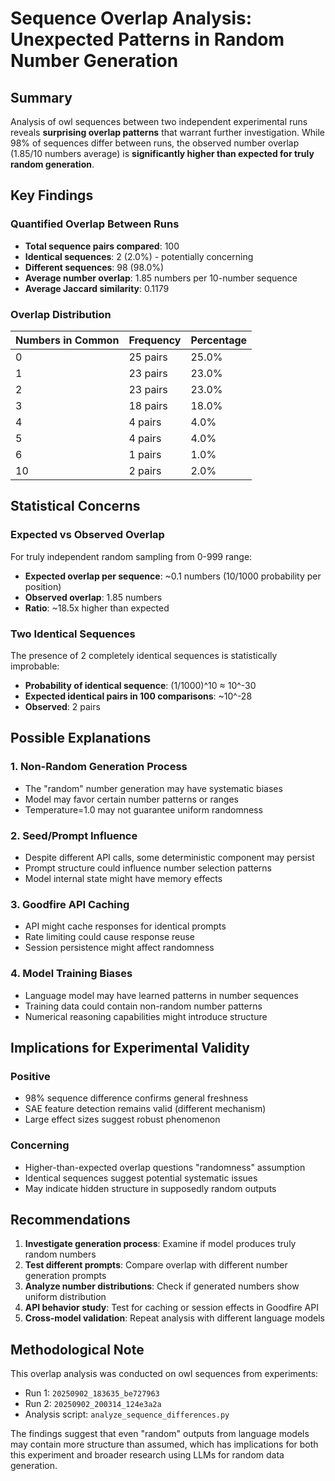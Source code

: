 # Sequence Overlap Analysis: Unexpected Patterns in Random Number Generation

## Summary

Analysis of owl sequences between two independent experimental runs reveals **surprising overlap patterns** that warrant further investigation. While 98% of sequences differ between runs, the observed number overlap (1.85/10 numbers average) is **significantly higher than expected for truly random generation**.

## Key Findings

### Quantified Overlap Between Runs
- **Total sequence pairs compared**: 100
- **Identical sequences**: 2 (2.0%) - potentially concerning
- **Different sequences**: 98 (98.0%)
- **Average number overlap**: 1.85 numbers per 10-number sequence
- **Average Jaccard similarity**: 0.1179

### Overlap Distribution
| Numbers in Common | Frequency | Percentage |
|-------------------|-----------|------------|
| 0 | 25 pairs | 25.0% |
| 1 | 23 pairs | 23.0% |
| 2 | 23 pairs | 23.0% |
| 3 | 18 pairs | 18.0% |
| 4 | 4 pairs | 4.0% |
| 5 | 4 pairs | 4.0% |
| 6 | 1 pairs | 1.0% |
| 10 | 2 pairs | 2.0% |

## Statistical Concerns

### Expected vs Observed Overlap

For truly independent random sampling from 0-999 range:
- **Expected overlap per sequence**: ~0.1 numbers (10/1000 probability per position)
- **Observed overlap**: 1.85 numbers
- **Ratio**: ~18.5x higher than expected

### Two Identical Sequences
The presence of 2 completely identical sequences is statistically improbable:
- **Probability of identical sequence**: (1/1000)^10 ≈ 10^-30
- **Expected identical pairs in 100 comparisons**: ~10^-28
- **Observed**: 2 pairs

## Possible Explanations

### 1. Non-Random Generation Process
- The "random" number generation may have systematic biases
- Model may favor certain number patterns or ranges
- Temperature=1.0 may not guarantee uniform randomness

### 2. Seed/Prompt Influence
- Despite different API calls, some deterministic component may persist
- Prompt structure could influence number selection patterns
- Model internal state might have memory effects

### 3. Goodfire API Caching
- API might cache responses for identical prompts
- Rate limiting could cause response reuse
- Session persistence might affect randomness

### 4. Model Training Biases
- Language model may have learned patterns in number sequences
- Training data could contain non-random number patterns
- Numerical reasoning capabilities might introduce structure

## Implications for Experimental Validity

### Positive
- 98% sequence difference confirms general freshness
- SAE feature detection remains valid (different mechanism)
- Large effect sizes suggest robust phenomenon

### Concerning
- Higher-than-expected overlap questions "randomness" assumption
- Identical sequences suggest potential systematic issues
- May indicate hidden structure in supposedly random outputs

## Recommendations

1. **Investigate generation process**: Examine if model produces truly random numbers
2. **Test different prompts**: Compare overlap with different number generation prompts
3. **Analyze number distributions**: Check if generated numbers show uniform distribution
4. **API behavior study**: Test for caching or session effects in Goodfire API
5. **Cross-model validation**: Repeat analysis with different language models

## Methodological Note

This overlap analysis was conducted on owl sequences from experiments:
- Run 1: `20250902_183635_be727963`
- Run 2: `20250902_200314_124e3a2a`
- Analysis script: `analyze_sequence_differences.py`

The findings suggest that even "random" outputs from language models may contain more structure than assumed, which has implications for both this experiment and broader research using LLMs for random data generation.